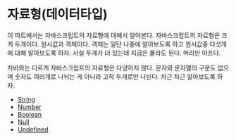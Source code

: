 # 자료형(데이터타입)
이 파트에서는 자바스크립트의 자료형에 대해서 알아본다. 자바스크립트의 자료형은 크게 두개이다. 원시값과 객체이다. 객체는 일단 나중에 알아보도록 하고 원시값중 다섯개에 대해 알아보도록 하자. 사실 두개가 더 있는데 지금은 몰라도 된다. 머리만 아프다.

자바와는 다르게 자바스크립트의 자료형은 다양하지 않다. 문자와 문자열의 구분도 없으며 숫자도 여러개로 나뉘는 게 아니라 고작 두개로만 나뉜다. 차근 차근 알아보도록 하자.

+ [String](./1.string.md)
+ [Number](./2.number.md)
+ [Boolean](./3.boolean.md)
+ [Null](./4.null.md)
+ [Undefined](./5.undefined.md)
